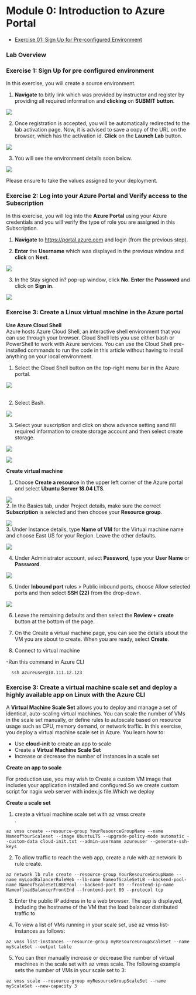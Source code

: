 # Module 0: Introduction to Azure Portal

   * [Exercise 01: Sign Up for Pre-configured Environment](#exercise-01-sign-up-for-pre-configured-environment)
 
 ### Lab Overview



### Exercise 1: Sign Up for pre configured environment

In this exercise, you will create a source environment.
1.	**Navigate** to bitly link which was provided by instructor and register by providing all required information and **clicking** on **SUBMIT button**.<br/>

<img src="images/signin.png"/><br/>

2. Once registration is accepted, you will be automatically redirected to the lab activation page. Now, it is advised to save a copy of the URL on the browser, which has the activation id. **Click** on the **Launch Lab** button.<br/>

<img src="images/launch.png"/><br/>

3. You will see the environment details soon below.<br/>

<img src="images/credentials.png"/><br/>

Please ensure to take the values assigned to your deployment.

### Exercise 2: Log into your Azure Portal and Verify access to the Subscription

In this exercise, you will log into the **Azure Portal** using your Azure credentials and you will verify the type of role you are assigned in this Subscription.

1.  **Navigate** to https://portal.azure.com and login (from the previous step).

2.  **Enter** the **Username** which was displayed in the previous window and **click** on **Next**.<br/>

<img src="images/azuresigninpage.png"/><br/>

3.	In the Stay signed in? pop-up window, click **No**. **Enter** the **Password** and click on **Sign in**.<br/>

<img src="images/passwordsignin.png"/><br/>

### Exercise 3: Create a Linux virtual machine in the Azure portal

**Use Azure Cloud Shell** <br/>
Azure hosts Azure Cloud Shell, an interactive shell environment that you can use through your browser. Cloud Shell lets you use either bash or PowerShell to work with Azure services. You can use the Cloud Shell pre-installed commands to run the code in this article without having to install anything on your local environment.<br/>

1. Select the Cloud Shell button on the top-right menu bar in the Azure portal.<br/>

<img src="images/portssh.png"/><br/><br/>

2. Select Bash.<br/>

<img src="images/bash.png"/><br/>

3. Select your suscription and click on show advance setting aand fill required information to create storage account and then select      create storage. <br/>

<img src="images/bashstorage.png"/><br/>

<img src="images/portssh.png"/><br/>



**Create virtual machine**

1. Choose **Create a resource** in the upper left corner of the Azure portal and select **Ubuntu Server 18.04 LTS**.<br/>

<img src="images/ubuntu1.png"/><br/>
2. In the Basics tab, under Project details, make sure the correct **Subscription** is selected and then choose your **Resource group**.<br/>

<img src="images/vmsuscription.png"/><br/>
3. Under Instance details, type **Name of VM** for the Virtual machine name and choose East US for your Region. Leave the other            defaults.<br/>

<img src="images/vmname.png"/><br/>

4. Under Administrator account, select **Password**, type your **User Name** or **Password**.<br/>

<img src="images/adminp.png"/><br/>

5. Under **Inbound port** rules > Public inbound ports, choose Allow selected ports and then select **SSH (22)** from the drop-down.<br/>

<img src="images/portssh.png"/><br/>

6. Leave the remaining defaults and then select the **Review + create** button at the bottom of the page.<br/>

7. On the Create a virtual machine page, you can see the details about the VM you are about to create. When you are ready, select        **Create**.<br/>

8. Connect to virtual machine<br/>
  
  -Run this command in Azure CLI<br/>
  ```
    ssh azureuser@10.111.12.123
  ```

### Exercise 3: Create a virtual machine scale set and deploy a highly available app on Linux with the Azure CLI

A **Virtual Machine Scale Set** allows you to deploy and manage a set of identical, auto-scaling virtual machines. You can scale the number of VMs in the scale set manually, or define rules to autoscale based on resource usage such as CPU, memory demand, or network traffic. In this exercise, you deploy a virtual machine scale set in Azure. You learn how to:<br/>

- Use **cloud-init** to create an app to scale<br/>
- Create a **Virtual Machine Scale Set**<br/>
- Increase or decrease the number of instances in a scale set<br/>


**Create an app to scale** <br/>

For production use, you may wish to Create a custom VM image that includes your application installed and configured.So we create custom script for nagix web server with index.js file.Which we deploy<br/>

**Create a scale set** <br/>

1. create a virtual machine scale set with az vmss create<br/>. 

```
az vmss create --resource-group YourResourceGroupName --name NameofYourScaleset --image UbuntuLTS --upgrade-policy-mode automatic --custom-data cloud-init.txt --admin-username azureuser --generate-ssh-keys 
```
  
  2. To allow traffic to reach the web app, create a rule with az network lb rule create.<br/>
 ```
az network lb rule create --resource-group YourResourceGroupName --name myLoadBalancerRuleWeb --lb-name NameofScaleSetLB --backend-pool-name NameofScaleSetLBBEPool --backend-port 80 --frontend-ip-name NameofloadBalancerFrontEnd --frontend-port 80 --protocol tcp
  ```
  
  3. Enter the public IP address in to a web browser. The app is displayed, including the hostname of the VM that the load balancer          distributed traffic to <br/>
  
  4. To view a list of VMs running in your scale set, use az vmss list-instances as follows:
  ```
az vmss list-instances --resource-group myResourceGroupScaleSet --name myScaleSet --output table 
  ```
  
  5. You can then manually increase or decrease the number of virtual machines in the scale set with az vmss scale. The following             example sets the number of VMs in your scale set to 3: <br/>
```
az vmss scale --resource-group myResourceGroupScaleSet --name myScaleSet --new-capacity 3
  ```
  



